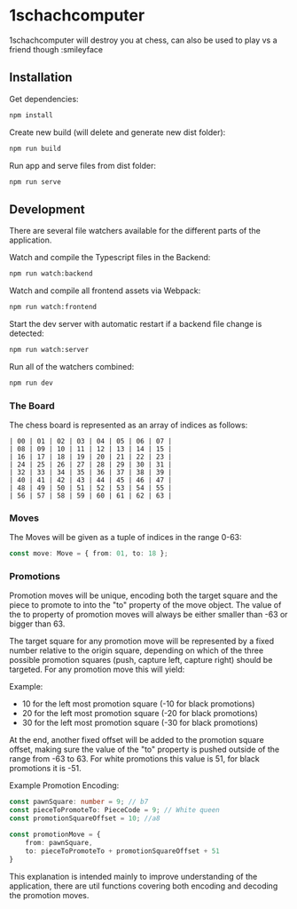 # 1schachcomputer

1schachcomputer will destroy you at chess, can also be used to play vs a friend though :smileyface

## Installation

Get dependencies:

```bash
npm install
```

Create new build (will delete and generate new dist folder):

```bash
npm run build
```

Run app and serve files from dist folder:

```bash
npm run serve
```

## Development

There are several file watchers available for the different parts of the application.

Watch and compile the Typescript files in the Backend:
```bash
npm run watch:backend
```
Watch and compile all frontend assets via Webpack:
```bash
npm run watch:frontend
```
Start the dev server with automatic restart if a backend file change is detected:
```bash
npm run watch:server
```

Run all of the watchers combined:

```bash
npm run dev
```

### The Board

The chess board is represented as an array of indices as follows:

```
| 00 | 01 | 02 | 03 | 04 | 05 | 06 | 07 |  
| 08 | 09 | 10 | 11 | 12 | 13 | 14 | 15 |  
| 16 | 17 | 18 | 19 | 20 | 21 | 22 | 23 |  
| 24 | 25 | 26 | 27 | 28 | 29 | 30 | 31 |  
| 32 | 33 | 34 | 35 | 36 | 37 | 38 | 39 |  
| 40 | 41 | 42 | 43 | 44 | 45 | 46 | 47 |  
| 48 | 49 | 50 | 51 | 52 | 53 | 54 | 55 |  
| 56 | 57 | 58 | 59 | 60 | 61 | 62 | 63 |
```

### Moves

The Moves will be given as a tuple of indices in the range 0-63:

```typescript
const move: Move = { from: 01, to: 18 };
```

### Promotions

Promotion moves will be unique, encoding both the target square and the piece to promote to into the "to" property of the move object. The value of the to property of promotion moves will always be either smaller than -63 or bigger than 63.

The target square for any promotion move will be represented by a fixed number relative to the origin square, depending on which of the three possible promotion squares (push, capture left, capture right) should be targeted. For any promotion move this will yield:

Example:

- 10 for the left most promotion square (-10 for black promotions)
- 20 for the left most promotion square (-20 for black promotions)
- 30 for the left most promotion square (-30 for black promotions)

At the end, another fixed offset will be added to the promotion square offset, making sure the value of the "to" property is pushed outside of the range from -63 to 63. For white promotions this value is 51, for black promotions it is -51.

Example Promotion Encoding:

```typescript
const pawnSquare: number = 9; // b7
const pieceToPromoteTo: PieceCode = 9; // White queen
const promotionSquareOffset = 10; //a8

const promotionMove = {
    from: pawnSquare,
    to: pieceToPromoteTo + promotionSquareOffset + 51
}
```

This explanation is intended mainly to improve understanding of the application, there are util functions covering both encoding and decoding the promotion moves.
